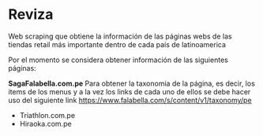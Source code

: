 # Reviza
Web scraping que obtiene la información de las páginas webs de las tiendas retail más importante dentro de cada país de latinoamerica

Por el momento se considera obtener información de las siguientes páginas:

**SagaFalabella.com.pe**
Para obtener la taxonomia de la página, es decir, los items de los menus y a la vez los links de cada uno de ellos se debe hacer uso del siguiente link
https://www.falabella.com/s/content/v1/taxonomy/pe

- Triathlon.com.pe
- Hiraoka.com.pe


